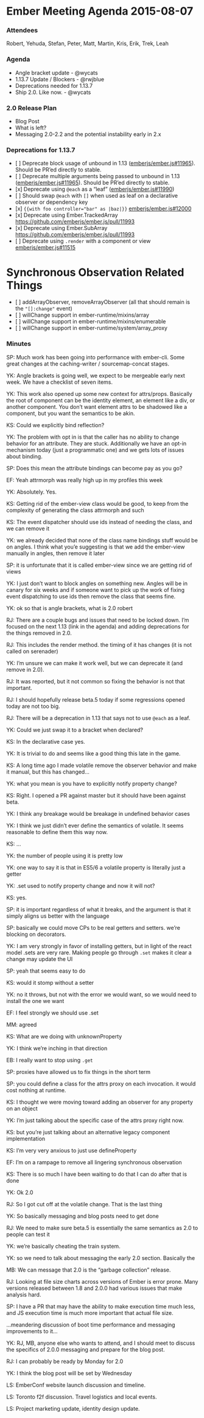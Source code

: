 Ember Meeting Agenda 2015-08-07
===============================

### Attendees

Robert, Yehuda, Stefan, Peter, Matt, Martin, Kris, Erik, Trek, Leah

### Agenda

-   Angle bracket update - <span class="citation" data-cites="wycats">@wycats</span>
-   1.13.7 Update / Blockers - <span class="citation" data-cites="rwjblue">@rwjblue</span>
-   Deprecations needed for 1.13.7
-   Ship 2.0. Like now. - <span class="citation" data-cites="wycats">@wycats</span>

### 2.0 Release Plan

-   Blog Post
-   What is left?
-   Messaging 2.0-2.2 and the potential instability early in 2.x

### Deprecations for 1.13.7

-   \[ \] Deprecate block usage of unbound in 1.13 ([emberjs/ember.js\#11965](https://github.com/emberjs/ember.js/pull/11965)). Should be PR’ed directly to stable.
-   \[ \] Deprecate multiple arguments being passed to unbound in 1.13 ([emberjs/ember.js\#11965](https://github.com/emberjs/ember.js/pull/11965)). Should be PR’ed directly to stable.
-   \[x\] Deprecate using `@each` as a “leaf” ([emberjs/ember.js\#11990](https://github.com/emberjs/ember.js/pull/11990))
-   \[ \] Should swap `@each` with `[]` when used as leaf on a declarative observer or dependency key
-   \[x\] `{{with foo controller="bar" as |baz|}}` [emberjs/ember.js\#12000](https://github.com/emberjs/ember.js/pull/12000)
-   \[x\] Deprecate using Ember.TrackedArray https://github.com/emberjs/ember.js/pull/11993
-   \[x\] Deprecate using Ember.SubArray https://github.com/emberjs/ember.js/pull/11993
-   \[ \] Deprecate using `.render` with a component or view [emberjs/ember.js\#11515](https://github.com/emberjs/ember.js/issues/11515)

Synchronous Observation Related Things
======================================

-   \[ \] addArrayObserver, removeArrayObserver (all that should remain is the `"[]:change"` event)
-   \[ \] willChange support in ember-runtime/mixins/array
-   \[ \] willChange support in ember-runtime/mixins/enumerable
-   \[ \] willChange support in ember-runtime/system/array\_proxy

### Minutes

SP: Much work has been going into performance with ember-cli. Some great changes at the caching-writer / sourcemap-concat stages.

YK: Angle brackets is going well, we expect to be mergeable early next week. We have a checklist of seven items.

YK: This work also opened up some new context for attrs/props. Basically the root of component can be the identity element, an element like a div, or another component. You don’t want element attrs to be shadowed like a component, but you want the semantics to be akin.

KS: Could we explicitly bind reflection?

YK: The problem with opt in is that the caller has no ability to change behavior for an attribute. They are stuck. Additionally we have an opt-in mechanism today (just a programmatic one) and we gets lots of issues about binding.

SP: Does this mean the attribute bindings can become pay as you go?

EF: Yeah attrmorph was really high up in my profiles this week

YK: Absolutely. Yes.

KS: Getting rid of the ember-view class would be good, to keep from the complexity of generating the class attrmorph and such

KS: The event dispatcher should use ids instead of needing the class, and we can remove it

YK: we already decided that none of the class name bindings stuff would be on angles. I think what you’e suggesting is that we add the ember-view manually in angles, then remove it later

SP: it is unfortunate that it is called ember-view since we are getting rid of views

YK: I just don’t want to block angles on something new. Angles will be in canary for six weeks and if someone want to pick up the work of fixing event dispatching to use ids then remove the class that seems fine.

YK: ok so that is angle brackets, what is 2.0 robert

RJ: There are a couple bugs and issues that need to be locked down. I’m focused on the next 1.13 (link in the agenda) and adding deprecations for the things removed in 2.0.

RJ: This includes the render method. the timing of it has changes (it is not called on serenader)

YK: I’m unsure we can make it work well, but we can deprecate it (and remove in 2.0).

RJ: It was reported, but it not common so fixing the behavior is not that important.

RJ: I should hopefully release beta.5 today if some regressions opened today are not too big.

RJ: There will be a deprecation in 1.13 that says not to use `@each` as a leaf.

YK: Could we just swap it to a bracket when declared?

KS: In the declarative case yes.

YK: It is trivial to do and seems like a good thing this late in the game.

KS: A long time ago I made volatile remove the observer behavior and make it manual, but this has changed…

YK: what you mean is you have to explicitly notify property change?

KS: Right. I opened a PR against master but it should have been against beta.

YK: I think any breakage would be breakage in undefined behavior cases

YK: I think we just didn’t ever define the semantics of volatile. It seems reasonable to define them this way now.

KS: …

YK: the number of people using it is pretty low

YK: one way to say it is that in ES5/6 a volatile property is literally just a getter

YK: .set used to notify property change and now it will not?

KS: yes.

SP: it is important regardless of what it breaks, and the argument is that it simply aligns us better with the language

SP: basically we could move CPs to be real getters and setters. we’re blocking on decorators.

YK: I am very strongly in favor of installing getters, but in light of the react model .sets are very rare. Making people go through `.set` makes it clear a change may update the UI

SP: yeah that seems easy to do

KS: would it stomp without a setter

YK: no it throws, but not with the error we would want, so we would need to install the one we want

EF: I feel strongly we should use .set

MM: agreed

KS: What are we doing with unknownProperty

YK: I think we’re inching in that direction

EB: I really want to stop using `.get`

SP: proxies have allowed us to fix things in the short term

SP: you could define a class for the attrs proxy on each invocation. it would cost nothing at runtime.

KS: I thought we were moving toward adding an observer for any property on an object

YK: I’m just talking about the specific case of the attrs proxy right now.

KS: but you’re just talking about an alternative legacy component implementation

KS: I’m very very anxious to just use defineProperty

EF: I’m on a rampage to remove all lingering synchronous observation

KS: There is so much I have been waiting to do that I can do after that is done

YK: Ok 2.0

RJ: So I got cut off at the volatile change. That is the last thing

YK: So basically messaging and blog posts need to get done

RJ: We need to make sure beta.5 is essentially the same semantics as 2.0 to people can test it

YK: we’re basically cheating the train system.

YK: so we need to talk about messaging the early 2.0 section. Basically the

MB: We can message that 2.0 is the “garbage collection” release.

RJ: Looking at file size charts across versions of Ember is error prone. Many versions released between 1.8 and 2.0.0 had various issues that make analysis hard.

SP: I have a PR that may have the ability to make execution time much less, and JS execution time is much more important that actual file size.

…meandering discussion of boot time performance and messaging improvements to it…

YK: RJ, MB, anyone else who wants to attend, and I should meet to discuss the specifics of 2.0.0 messaging and prepare for the blog post.

RJ: I can probably be ready by Monday for 2.0

YK: I think the blog post will be set by Wednesday

LS: EmberConf website launch discussion and timeline.

LS: Toronto f2f discussion. Travel logistics and local events.

LS: Project marketing update, identity design update.
